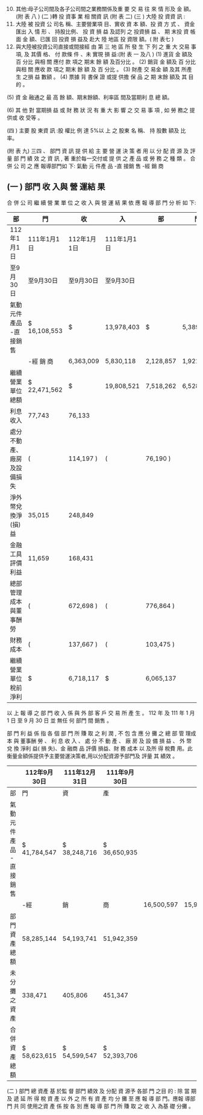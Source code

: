 10. 其他:母子公司間及各子公司間之業務關係及重 要 交 易 往 來 情 形及 金 額。(附 表 八 )
(二 )轉 投 資事 業 相 關資 訊 (附 表 二)
(三 ) 大陸 投 資資 訊 :
1. 大陸 被 投資 公 司名 稱、主要營業項 目、實收 資 本 額、投 資 方 式 、
資金匯出 入 情 形 、 持股比例、 投 資 損 益 及認列 之 投資損 益 、 期 末投 資 帳面 金 額、已匯 回 投資 損 益及 赴大 陸 地區 投 資限 額。( 附 表七 )
2. 與大陸被投資公司直接或間接經 由 第 三 地 區 所 發 生 下 列 之 重 大 交易 事 項, 及 其價 格、 付 款條 件 、未 實現 損 益:(附 表 一 及八 )
(1) 進貨 金 額及 百 分比 與相 關 應付 款 項之 期末 餘 額 及百分比 。 (2) 銷貨 金 額及 百 分比 與相 關 應收 款 項之 期末 餘 額 及 百 分比 。 (3) 財產 交 易金 額 及其 所產 生 之損 益 數額 。 (4) 票據 背 書保 證 或提 供擔 保 品 之 期 末餘 額及 其 目的 。

(5) 資 金 融通之 最 高 餘 額、期末餘額、利率區 間及當期利 息 總 額。

(6) 其 他 對 當期損 益 或 財 務 狀 況 有 重 大 影 響 之 交 易 事 項 , 如 勞 務之 提 供或 收 受等 。

(四 ) 主要 股 東資 訊 :股 權比 例 達 5%以 上 之 股東 名 稱、 持 股數 額及 比 率。

(附 表 九)
三四 、 部門 資 訊 提 供 給 主 要 營 運 決 策 者 用 以 分 配 資 源 及 評 量 部 門 績 效 之 資 訊 , 著 重於每一交付或 提 供 之 產 品 或 勞 務 之 種 類 。 合 併 公 司 之 應 報導部門如 下: 氣動 元 件產 品 -直 接銷 售
 -經 銷 商

## (一 ) 部門 收 入與 營 運結 果

 合 併 公 司 繼 續 營 業 單 位 之 收 入 與 營 運 結 果 依 應 報 導 部 門 分 析 如 下:

| 部                         | 門           | 收          | 入          | 部        | 門        | 損   | 益        |
|----------------------------|--------------|-------------|-------------|-----------|-----------|------|-----------|
| 112年1月1日                | 111年1月1日  | 112年1月1日 | 111年1月1日 |           |           |      |           |
| 至9月30日                  | 至9月30日    | 至9月30日   | 至9月30日   |           |           |      |           |
| 氣動元件產品  -直接銷售   | $ 16,108,553 | $           | 13,978,403  | $         | 5,389,405 | $    | 4,606,792 |
|                            | -經 銷 商   | 6,363,009   | 5,830,118   | 2,128,857 | 1,921,461 |      |           |
| 繼續營業單位總額           | $ 22,471,562 | $           | 19,808,521  | 7,518,262 | 6,528,253 |      |           |
| 利息收入                   | 77,743       | 76,133      |             |           |           |      |           |
| 處分不動產、廠房及設備損失 | (            | 114,197 )   | (           | 76,190 )  |           |      |           |
| 淨外幣兌換淨(損)益       | 35,015       | 248,849     |             |           |           |      |           |
| 金融工具評價利益           | 11,659       | 168,431     |             |           |           |      |           |
| 總部管理成本與董事酬勞     | (            | 672,698 )   | (           | 776,864 ) |           |      |           |
| 財務成本                   | (            | 137,667 )   | (           | 103,475 ) |           |      |           |
| 繼續營業單位稅前淨利       | $            | 6,718,117   | $           | 6,065,137 |           |      |           |

以 上 報 導 之 部 門 收 入 係 與 外 部 客 戶 交 易 所 產 生 。 112 年 及 111 年 1 月 1 日 至 9 月 30 日 並 無任 何 部門 間 銷售 。

 部 門 利 益 係 指 各 個 部 門 所 賺 取 之 利 潤 , 不 包 含 應 分 攤 之 總 部 管 理成本 與 董事酬 勞 、 利 息 收 入 、 處 分 不 動 產 、 廠 房 及 設 備 損 益 、 外 幣兌 換 淨利 益( 損 失)、金 融商 品 評價 損益、財 務 成本 以 及所 得 稅費 用。此衡量金額係提供予主要營運決策者,用以分配資源予部門及 評量 其 績效 。

|                          | 112年9月30日   | 111年12月31日   | 111年9月30日   |            |            |            |
|--------------------------|----------------|-----------------|----------------|------------|------------|------------|
| 部                       | 門             | 資              | 產             |            |            |            |
| 氣動元件產品  -直接銷售 | $ 41,784,547   | $ 38,248,716    | $ 36,650,935   |            |            |            |
|                          | -經           | 銷              | 商             | 16,500,597 | 15,945,025 | 15,291,424 |
| 部門資產總額             | 58,285,144     | 54,193,741      | 51,942,359     |            |            |            |
| 未分攤之資產             | 338,471        | 405,806         | 451,347        |            |            |            |
| 合併資產總額             | $ 58,623,615   | $ 54,599,547    | $ 52,393,706   |            |            |            |

(二 ) 部門 總 資產 基 於監 督 部門 績效 及 分配 資 源予 各部 門 之目 的 : 除 當 期 及 遞 延 所 得 稅 資 產 以 外 之 所 有 資 產 均 分 攤 至 應 報 導 部 門。應報 導部門 共 同 使用之資 產 係 按 各 別 應 報 導 部 門 所 賺 取 之 收 入 為基 礎 分攤 。